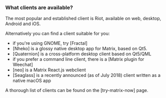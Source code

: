 ### What clients are available?

The most popular and established client is Riot, available on web, desktop, Android and iOS.

Alternatively you can find a client suitable for you:

* if you're using GNOME, try [Fractal]
* [Nheko] is a glossy native desktop app for Matrix, based on Qt5.
* [Quaternion] is a cross-platform desktop client based on Qt5/QML
* if you prefer a command line client, there is a [Matrix plugin for Weechat]
* [neo] is a Matrix React.js webclient
* [Seaglass] is a recently announced (as of July 2018) client written as a native macOS app

A thorough list of clients can be found on the [try-matrix-now] page.